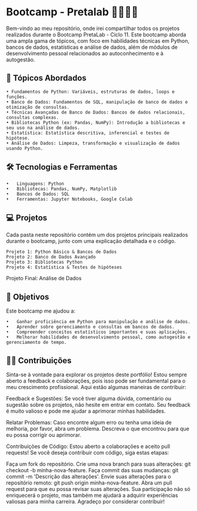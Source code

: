 # Bootcamp - Pretalab 👩🏾‍💻🤓

Bem-vindo ao meu repositório, onde irei compartilhar todos os projetos realizados durante o Bootcamp PretaLab - Ciclo 11. 
Este bootcamp aborda uma ampla gama de tópicos, com foco em habilidades técnicas em Python, bancos de dados, estatísticas e análise de dados, além de módulos de desenvolvimento pessoal relacionados ao autoconhecimento e à autogestão.


## 📘 Tópicos Abordados

	• Fundamentos de Python: Variáveis, estruturas de dados, loops e funções.
	• Banco de Dados: Fundamentos de SQL, manipulação de banco de dados e otimização de consultas.
	• Técnicas Avançadas de Banco de Dados: Bancos de dados relacionais, consultas complexas.
	• Bibliotecas Python (ex: Pandas, NumPy): Introdução a bibliotecas e seu uso na análise de dados.
	• Estatística: Estatística descritiva, inferencial e testes de hipótese.
	• Análise de Dados: Limpeza, transformação e visualização de dados usando Python.


## 🛠 Tecnologias e Ferramentas

	•	Linguagens: Python
	•	Bibliotecas: Pandas, NumPy, Matplotlib
	•	Bancos de Dados: SQL
	•	Ferramentas: Jupyter Notebooks, Google Colab


## 💻 Projetos

Cada pasta neste repositório contém um dos projetos principais realizados durante o bootcamp, junto com uma explicação detalhada e o código.

	Projeto 1: Python Básico & Bancos de Dados
	Projeto 2: Banco de Dados Avançado
	Projeto 3: Bibliotecas Python
	Projeto 4: Estatística & Testes de hipóteses
  Projeto Final: Análise de Dados


## 🎯 Objetivos

Este bootcamp me ajudou a:

	•	Ganhar proficiência em Python para manipulação e análise de dados.
	•	Aprender sobre gerenciamento e consultas em bancos de dados.
	•	Compreender conceitos estatísticos importantes e suas aplicações.
	•	Melhorar habilidades de desenvolvimento pessoal, como autogestão e gerenciamento de tempo.


## 🤝🏾 Contribuições
Sinta-se à vontade para explorar os projetos deste portfólio! Estou sempre aberto a feedback e colaborações, pois isso pode ser fundamental para o meu crescimento profissional. Aqui estão algumas maneiras de contribuir:

Feedback e Sugestões: Se você tiver alguma dúvida, comentário ou sugestão sobre os projetos, não hesite em entrar em contato. Seu feedback é muito valioso e pode me ajudar a aprimorar minhas habilidades.

Relatar Problemas: Caso encontre algum erro ou tenha uma ideia de melhoria, por favor, abra um problema. Descreva o que encontrou para que eu possa corrigir ou aprimorar.

Contribuições de Código: Estou aberto a colaborações e aceito pull requests! Se você deseja contribuir com código, siga estas etapas:

Faça um fork do repositório.
Crie uma nova branch para suas alterações: git checkout -b minha-nova-feature.
Faça commit das suas mudanças: git commit -m 'Descrição das alterações'.
Envie suas alterações para o repositório remoto: git push origin minha-nova-feature.
Abra um pull request para que eu possa revisar suas alterações.
Sua participação não só enriquecerá o projeto, mas também me ajudará a adquirir experiências valiosas para minha carreira. Agradeço por considerar contribuir!
